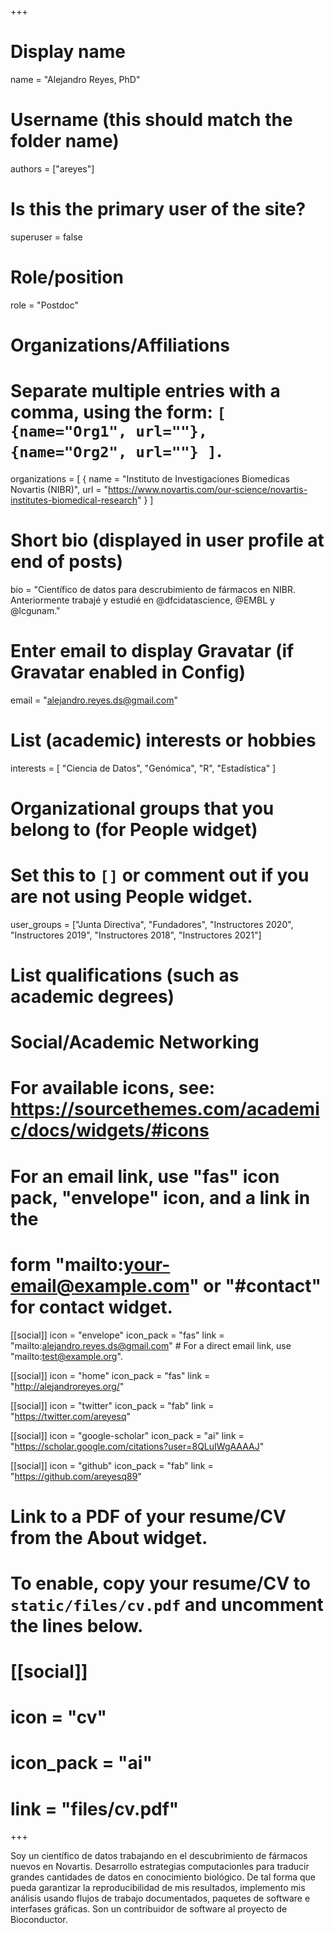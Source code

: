 +++
# Display name
name = "Alejandro Reyes, PhD"

# Username (this should match the folder name)
authors = ["areyes"]

# Is this the primary user of the site?
superuser = false

# Role/position
role = "Postdoc"

# Organizations/Affiliations
#   Separate multiple entries with a comma, using the form: `[ {name="Org1", url=""}, {name="Org2", url=""} ]`.
organizations = [ { name = "Instituto de Investigaciones Biomedicas Novartis (NIBR)", url = "https://www.novartis.com/our-science/novartis-institutes-biomedical-research" } ]

# Short bio (displayed in user profile at end of posts)
bio = "Científico de datos para descrubimiento de fármacos en NIBR. Anteriormente trabajé y estudié en @dfcidatascience, @EMBL y @lcgunam."

# Enter email to display Gravatar (if Gravatar enabled in Config)
email = "alejandro.reyes.ds@gmail.com"

# List (academic) interests or hobbies
interests = [
  "Ciencia de Datos",
  "Genómica",
  "R", 
  "Estadística"
]

# Organizational groups that you belong to (for People widget)
#   Set this to `[]` or comment out if you are not using People widget.
user_groups = ["Junta Directiva", "Fundadores", "Instructores 2020", "Instructores 2019", "Instructores 2018", "Instructores 2021"]

# List qualifications (such as academic degrees)
# Social/Academic Networking
# For available icons, see: https://sourcethemes.com/academic/docs/widgets/#icons
#   For an email link, use "fas" icon pack, "envelope" icon, and a link in the
#   form "mailto:your-email@example.com" or "#contact" for contact widget.

[[social]]
  icon = "envelope"
  icon_pack = "fas"
  link = "mailto:alejandro.reyes.ds@gmail.com"  # For a direct email link, use "mailto:test@example.org".

[[social]]
  icon = "home"
  icon_pack = "fas"
  link = "http://alejandroreyes.org/"

[[social]]
  icon = "twitter"
  icon_pack = "fab"
  link = "https://twitter.com/areyesq"

[[social]]
  icon = "google-scholar"
  icon_pack = "ai"
  link = "https://scholar.google.com/citations?user=8QLuIWgAAAAJ"

[[social]]
  icon = "github"
  icon_pack = "fab"
  link = "https://github.com/areyesq89"

# Link to a PDF of your resume/CV from the About widget.
# To enable, copy your resume/CV to `static/files/cv.pdf` and uncomment the lines below.
# [[social]]
#   icon = "cv"
#   icon_pack = "ai"
#   link = "files/cv.pdf"

+++

Soy un científico de datos trabajando en el descubrimiento de fármacos nuevos en Novartis. Desarrollo estrategias computacionles para traducir grandes cantidades de datos en conocimiento biológico. De tal forma que pueda garantizar la reproducibilidad de mis resultados, implemento mis análisis usando flujos de trabajo documentados, paquetes de software e interfases gráficas. Son un contribuidor de software al proyecto de Bioconductor.
